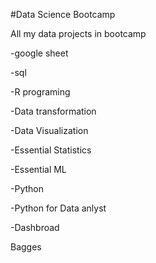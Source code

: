 #Data Science Bootcamp


All my data projects in bootcamp

-google sheet

-sql

-R programing

-Data transformation

-Data Visualization

-Essential Statistics

-Essential ML

-Python

-Python for Data anlyst

-Dashbroad

Bagges

